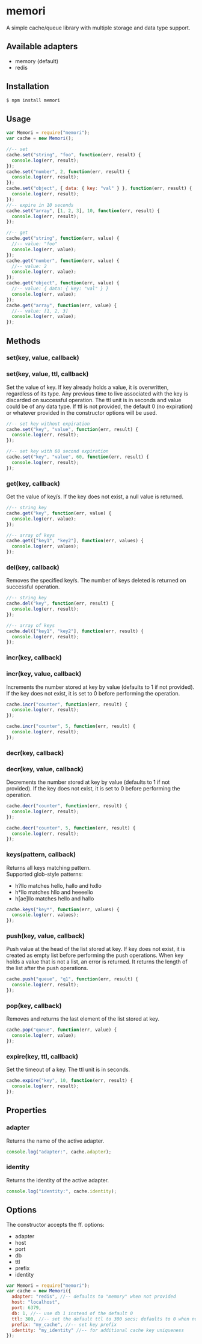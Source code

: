 # memori

A simple cache/queue library with multiple storage and data type support.


## Available adapters

* memory (default)
* redis


## Installation

```sh
$ npm install memori
```

## Usage

```javascript
var Memori = require("memori");
var cache = new Memori();

//-- set
cache.set("string", "foo", function(err, result) {
  console.log(err, result);
});
cache.set("number", 2, function(err, result) {
  console.log(err, result);
});
cache.set("object", { data: { key: "val" } }, function(err, result) {
  console.log(err, result);
});
//-- expire in 10 seconds
cache.set("array", [1, 2, 3], 10, function(err, result) {
  console.log(err, result);
});

//-- get
cache.get("string", function(err, value) {
  //-- value: "foo"
  console.log(err, value);
});
cache.get("number", function(err, value) {
  //-- value: 2
  console.log(err, value);
});
cache.get("object", function(err, value) {
  //-- value: { data: { key: "val" } }
  console.log(err, value);
});
cache.get("array", function(err, value) {
  //-- value: [1, 2, 3]
  console.log(err, value);
});
```

## Methods

### set(key, value, callback)
### set(key, value, ttl, callback)

Set the value of key. If key already holds a value, it is overwritten, regardless of its type. Any previous time to live associated with the key is discarded on successful operation. The ttl unit is in seconds and value could be of any data type. If ttl is not provided, the default 0 (no expiration) or whatever provided in the constructor options will be used.

```javascript
//-- set key without expiration
cache.set("key", "value", function(err, result) {
  console.log(err, result);
});

//-- set key with 60 second expiration
cache.set("key", "value", 60, function(err, result) {
  console.log(err, result);
});
```

### get(key, callback)

Get the value of key/s. If the key does not exist, a null value is returned. 

```javascript
//-- string key
cache.get("key", function(err, value) {
  console.log(err, value);
});

//-- array of keys
cache.get(["key1", "key2"], function(err, values) {
  console.log(err, values);
});
```

### del(key, callback)

Removes the specified key/s. The number of keys deleted is returned on successful operation.

```javascript
//-- string key
cache.del("key", function(err, result) {
  console.log(err, result);
});

//-- array of keys
cache.del(["key1", "key2"], function(err, result) {
  console.log(err, result);
});
```

### incr(key, callback)
### incr(key, value, callback)

Increments the number stored at key by value (defaults to 1 if not provided). If the key does not exist, it is set to 0 before performing the operation.

```javascript
cache.incr("counter", function(err, result) {
  console.log(err, result);
});

cache.incr("counter", 5, function(err, result) {
  console.log(err, result);
});
```

### decr(key, callback)
### decr(key, value, callback)

Decrements the number stored at key by value (defaults to 1 if not provided). If the key does not exist, it is set to 0 before performing the operation.

```javascript
cache.decr("counter", function(err, result) {
  console.log(err, result);
});

cache.decr("counter", 5, function(err, result) {
  console.log(err, result);
});
```

### keys(pattern, callback)

Returns all keys matching pattern.  
Supported glob-style patterns:
* h?llo matches hello, hallo and hxllo
* h\*llo matches hllo and heeeello
* h[ae]llo matches hello and hallo

```javascript
cache.keys("key*", function(err, values) {
  console.log(err, values);
});
```

### push(key, value, callback)

Push value at the head of the list stored at key. If key does not exist, it is created as empty list before performing the push operations. When key holds a value that is not a list, an error is returned. It returns the length of the list after the push operations.

```javascript
cache.push("queue", "q1", function(err, result) {
  console.log(err, result);
});
```

### pop(key, callback)

Removes and returns the last element of the list stored at key.

```javascript
cache.pop("queue", function(err, value) {
  console.log(err, value);
});
```

### expire(key, ttl, callback)

Set the timeout of a key. The ttl unit is in seconds.

```javascript
cache.expire("key", 10, function(err, result) {
  console.log(err, result);
});
```

## Properties

### adapter

Returns the name of the active adapter.

```javascript
console.log("adapter:", cache.adapter);
```

### identity

Returns the identity of the active adapter.

```javascript
console.log("identity:", cache.identity);
```

## Options

The constructor accepts the ff. options:

* adapter
* host
* port
* db
* ttl
* prefix
* identity

```javascript
var Memori = require("memori");
var cache = new Memori({
  adapter: "redis", //-- defaults to "memory" when not provided
  host: "localhost",
  port: 6379,
  db: 1, //-- use db 1 instead of the default 0
  ttl: 300, //-- set the default ttl to 300 secs; defaults to 0 when not provided
  prefix: "my_cache", //-- set key prefix
  identity: "my_identity" //-- for additional cache key uniqueness
});
```

